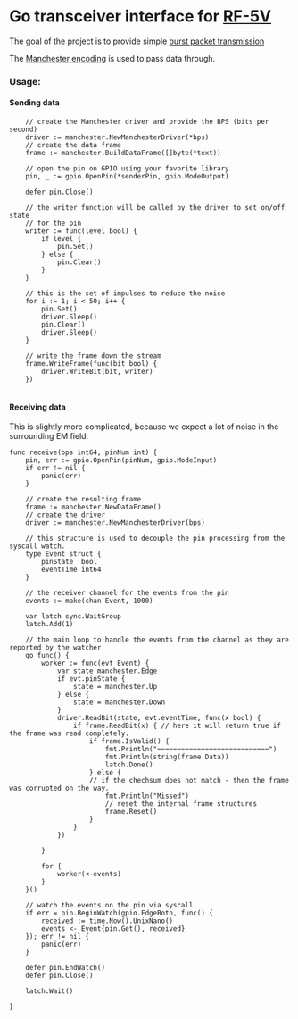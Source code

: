 # Go transceiver interface for [RF-5V](https://sites.google.com/site/summerfuelrobots/arduino-sensor-tutorials/rf-wireless-transmitter-receiver-module-433mhz-for-arduino)


The goal of the project is to provide simple [burst packet transmission](https://en.wikipedia.org/wiki/Frame-bursting)

The [Manchester encoding](http://www.atmel.com/Images/Atmel-9164-Manchester-Coding-Basics_Application-Note.pdf) is used to pass data through.

### Usage:

#### Sending data
```golang
    // create the Manchester driver and provide the BPS (bits per second)
    driver := manchester.NewManchesterDriver(*bps)
    // create the data frame
    frame := manchester.BuildDataFrame([]byte(*text))

    // open the pin on GPIO using your favorite library
    pin, _ := gpio.OpenPin(*senderPin, gpio.ModeOutput)

    defer pin.Close()

    // the writer function will be called by the driver to set on/off state 
    // for the pin
    writer := func(level bool) {
	    if level {
		    pin.Set()
	    } else {
		    pin.Clear()
	    }
    }

    // this is the set of impulses to reduce the noise
    for i := 1; i < 50; i++ {
	    pin.Set()
	    driver.Sleep()
	    pin.Clear()
	    driver.Sleep()
    }

    // write the frame down the stream
    frame.WriteFrame(func(bit bool) {
	    driver.WriteBit(bit, writer)
    })


```

#### Receiving data

This is slightly more complicated, because we expect a lot of noise in the surrounding EM field.

```golang
func receive(bps int64, pinNum int) {
    pin, err := gpio.OpenPin(pinNum, gpio.ModeInput)
    if err != nil {
	    panic(err)
    }

    // create the resulting frame
    frame := manchester.NewDataFrame()
    // create the driver
    driver := manchester.NewManchesterDriver(bps)

    // this structure is used to decouple the pin processing from the syscall watch.
    type Event struct {
	    pinState  bool
	    eventTime int64
    }

    // the receiver channel for the events from the pin
    events := make(chan Event, 1000)

    var latch sync.WaitGroup
    latch.Add(1)

    // the main loop to handle the events from the channel as they are reported by the watcher
    go func() {
	    worker := func(evt Event) {
		    var state manchester.Edge
		    if evt.pinState {
			    state = manchester.Up
		    } else {
			    state = manchester.Down
		    }
		    driver.ReadBit(state, evt.eventTime, func(x bool) {
			    if frame.ReadBit(x) { // here it will return true if the frame was read completely.
				    if frame.IsValid() {
					    fmt.Println("============================")
					    fmt.Println(string(frame.Data))
					    latch.Done()
				    } else {
					// if the chechsum does not match - then the frame was corrupted on the way.
					    fmt.Println("Missed")
					    // reset the internal frame structures
					    frame.Reset()
				    }
			    }
		    })

	    }

	    for {
		    worker(<-events)
	    }
    }()

    // watch the events on the pin via syscall.
    if err = pin.BeginWatch(gpio.EdgeBoth, func() {
	    received := time.Now().UnixNano()
	    events <- Event{pin.Get(), received}
    }); err != nil {
	    panic(err)
    }

    defer pin.EndWatch()
    defer pin.Close()

    latch.Wait()

}
```
